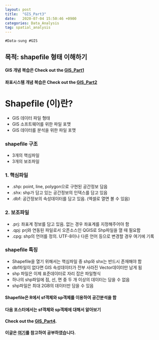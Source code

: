 ```yaml
---
layout: post
title:  "GIS_Part3"
date:   2020-07-04 15:50:46 +0900
categories: Data_Analysis
tag: spatial_analysis
---
```


`#Data-sung #GIS`

목적: shapefile 형태 이해하기
---
#### GIS 개념 복습은 Check out the [GIS_Part1][A] 
#### 좌표시스템 개념 복습은 Check out the [GIS_Part2][B]

Shapefile (이)란?
===
- GIS 데이터 파일 형태
- GIS 소프트웨어를 위한 파일 포맷
- GIS 데이터를 분석을 위한 파일 포맷

### shapefile 구조 
- 3개의 핵심파일
- 3개의 보조파일

### 1. 핵심파일 
- .shp: point, line, polygon으로 구현된 공간정보 담음
- .shx: shp가 담고 있는 공간정보의 인덱스를 담고 있음
- .dbf: 공간정보의 속성데이터를 담고 있음. (엑셀로 열면 볼 수 있음)

### 2. 보조파일 
- .prj: 좌표계 정보를 담고 있음. 없는 경우 좌표계를 지정해주어야 함
- .qpj: prj와 연동된 파일로서 오픈소스인 QGIS로 Shp파일을 열 때 필요함
- .cpg: shp의 언어를 정의. UTF-8이나 다른 언어 등으로 변경할 경우 여기에 기록


### shapefile 특징
- Shapefile을 열기 위해서는 핵심파일 중 shp와 shx는 반드시 존재해야 함
- dbf파일이 없다면 GIS 속성데이터가 전부 사라진 Vector데이터만 남게 됨
- shp 파일은 이제 표준데이터로 자리 잡은 파일형식
- 하나의 shp파일에 점, 선, 면 중 두 개 이상의 데이터는 담을 수 없음
- shp파일은 최대 2GB의 데이터만 담을 수 있음


#### Shapefile은 R에서 sf객체와 sp객체를 이용하여 공간분석을 함
#### 다음 포스터에서는 sf객체와 sp객체에 대해서 알아보기
#### Check out the [GIS_Part4][S].
#### 이글은 [여기][H]를 참고하여 공부하였습니다.

[A]: https://data-ssung.github.io/data_analysis/2020/07/04/GIS/
[B]: https://data-ssung.github.io/data_analysis/2020/07/04/GIS_2/
[S]: https://data-ssung.github.io/data_analysis/2020/07/04/GIS_4/
[H]: https://medium.com/@hslee09/r-gis%EB%B6%84%EC%84%9D%E2%85%B2-shapefile-97aef27c999
